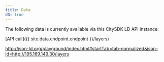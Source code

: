 ```yaml
---
title: Data
d3: true
---
```


The following data is currently available via this CitySDK LD API instance:

[API call]({{ site.data.endpoint.endpoint }}/layers)

http://json-ld.org/playground/index.html#startTab=tab-normalized&json-ld=http://195.169.149.30/layers

<ul id="layers"></ul>
<script>

  var rows = {
    "description": "Description",
    "category": "Category",
    "organization": "Organization",
    "data_sources": "Data sources"
  };

  d3.json("{{ site.data.endpoint.endpoint }}/layers?per_page=999", function(data) {
    if (data.features.length) {
      var li = d3.select("#layers").selectAll("li")
          .data(data.features)
        .enter().append("li");
          //.sort(function(a, b) { return a.name > b.name; });

      li.append("h4")
        .html(function(d) { return d.properties.name ;})

      li.append("a")
        .attr('class', 'sample-url')
        .html('Show data on map')
        .attr('href', function(d) {
          var sample_url = 'layers/' + d.properties.name + '/objects?per_page=25';
          if (d.sample_url) {
            sample_url = d.sample_url;
          }
          return '{{ site.baseurl }}/map#' + sample_url;
        });

      li.append("a")
        .attr('class', 'sample-url')
        .html('RDF triples on JSON-LD Playground')
        .attr('href', function(d) {
          return '{{ site.data.endpoint.jsonldplaygr }}{{ site.data.endpoint.endpoint }}layers/' + d.properties.name;
        });



      var table = li.append("table").attr("class", "green-table");

      var tr = table.append("tr")
      tr.append("td").html('Layer name');
      tr.append("td").html(function(d) { return d.properties.name; });

      Object.keys(rows).forEach(function(k) {
        var tr = table.append("tr")
        tr.append("td").html(rows[k] + ":");
        tr.append("td").html(function(d) { return d.properties[k]; });
      });

    }
  });
</script>
